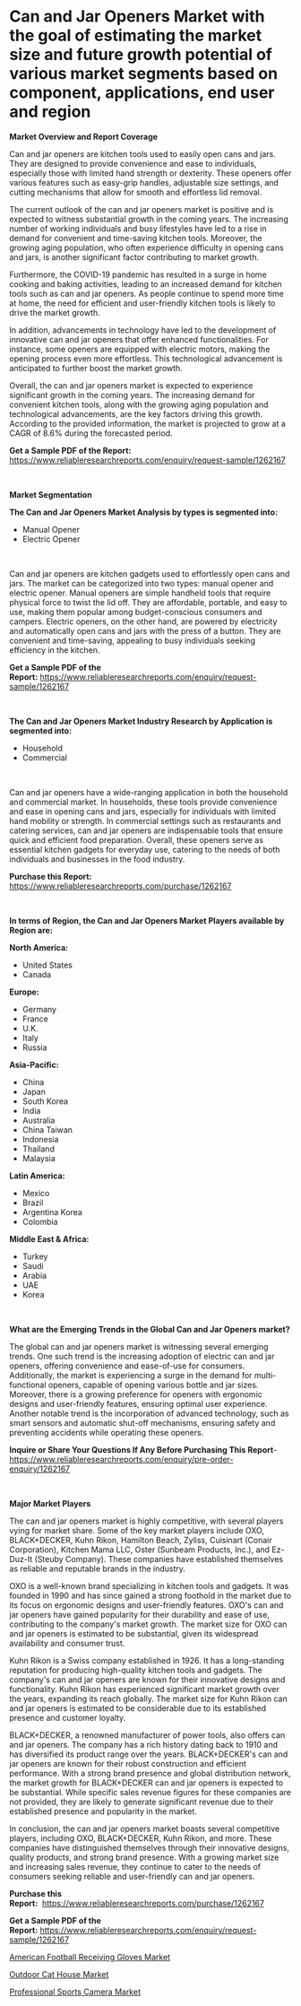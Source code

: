 <p><h1>Can and Jar Openers Market with the goal of estimating the market size and future growth potential of various market segments based on component, applications, end user and region</h1></p><p><strong>Market Overview and Report Coverage</strong></p>
<p><p>Can and jar openers are kitchen tools used to easily open cans and jars. They are designed to provide convenience and ease to individuals, especially those with limited hand strength or dexterity. These openers offer various features such as easy-grip handles, adjustable size settings, and cutting mechanisms that allow for smooth and effortless lid removal.</p><p>The current outlook of the can and jar openers market is positive and is expected to witness substantial growth in the coming years. The increasing number of working individuals and busy lifestyles have led to a rise in demand for convenient and time-saving kitchen tools. Moreover, the growing aging population, who often experience difficulty in opening cans and jars, is another significant factor contributing to market growth.</p><p>Furthermore, the COVID-19 pandemic has resulted in a surge in home cooking and baking activities, leading to an increased demand for kitchen tools such as can and jar openers. As people continue to spend more time at home, the need for efficient and user-friendly kitchen tools is likely to drive the market growth.</p><p>In addition, advancements in technology have led to the development of innovative can and jar openers that offer enhanced functionalities. For instance, some openers are equipped with electric motors, making the opening process even more effortless. This technological advancement is anticipated to further boost the market growth.</p><p>Overall, the can and jar openers market is expected to experience significant growth in the coming years. The increasing demand for convenient kitchen tools, along with the growing aging population and technological advancements, are the key factors driving this growth. According to the provided information, the market is projected to grow at a CAGR of 8.6% during the forecasted period.</p></p>
<p><strong>Get a Sample PDF of the Report:</strong> <a href="https://www.reliableresearchreports.com/enquiry/request-sample/1262167">https://www.reliableresearchreports.com/enquiry/request-sample/1262167</a></p>
<p>&nbsp;</p>
<p><strong>Market Segmentation</strong></p>
<p><strong>The Can and Jar Openers Market Analysis by types is segmented into:</strong></p>
<p><ul><li>Manual Opener</li><li>Electric Opener</li></ul></p>
<p>&nbsp;</p>
<p><p>Can and jar openers are kitchen gadgets used to effortlessly open cans and jars. The market can be categorized into two types: manual opener and electric opener. Manual openers are simple handheld tools that require physical force to twist the lid off. They are affordable, portable, and easy to use, making them popular among budget-conscious consumers and campers. Electric openers, on the other hand, are powered by electricity and automatically open cans and jars with the press of a button. They are convenient and time-saving, appealing to busy individuals seeking efficiency in the kitchen.</p></p>
<p><strong>Get a Sample PDF of the Report:</strong>&nbsp;<a href="https://www.reliableresearchreports.com/enquiry/request-sample/1262167">https://www.reliableresearchreports.com/enquiry/request-sample/1262167</a></p>
<p>&nbsp;</p>
<p><strong>The Can and Jar Openers Market Industry Research by Application is segmented into:</strong></p>
<p><ul><li>Household</li><li>Commercial</li></ul></p>
<p>&nbsp;</p>
<p><p>Can and jar openers have a wide-ranging application in both the household and commercial market. In households, these tools provide convenience and ease in opening cans and jars, especially for individuals with limited hand mobility or strength. In commercial settings such as restaurants and catering services, can and jar openers are indispensable tools that ensure quick and efficient food preparation. Overall, these openers serve as essential kitchen gadgets for everyday use, catering to the needs of both individuals and businesses in the food industry.</p></p>
<p><strong>Purchase this Report:</strong>&nbsp; <a href="https://www.reliableresearchreports.com/purchase/1262167">https://www.reliableresearchreports.com/purchase/1262167</a></p>
<p>&nbsp;</p>
<p><strong>In terms of Region, the Can and Jar Openers Market Players available by Region are:</strong></p>
<p>
    <p> <strong> North America: </strong>
        <ul>
            <li>United States</li>
            <li>Canada</li>
        </ul>
        </p> 
    <p> <strong> Europe: </strong>
        <ul>
            <li>Germany</li>
            <li>France</li>
            <li>U.K.</li>
            <li>Italy</li>
            <li>Russia</li>
        </ul>
        </p> 
    <p> <strong> Asia-Pacific: </strong>
        <ul>
            <li>China</li>
            <li>Japan</li>
            <li>South Korea</li>
            <li>India</li>
            <li>Australia</li>
            <li>China Taiwan</li>
            <li>Indonesia</li>
            <li>Thailand</li>
            <li>Malaysia</li>
        </ul>
        </p> 
    <p> <strong> Latin America: </strong>
        <ul>
            <li>Mexico</li>
            <li>Brazil</li>
            <li>Argentina Korea</li>
            <li>Colombia</li>
        </ul>
        </p> 
    <p> <strong> Middle East & Africa: </strong>
        <ul>
            <li>Turkey</li>
            <li>Saudi</li>
            <li>Arabia</li>
            <li>UAE</li>
            <li>Korea</li>
        </ul>
    </p>
    </p>
<p>&nbsp;</p>
<p><strong>What are the Emerging Trends in the Global Can and Jar Openers market?</strong></p>
<p><p>The global can and jar openers market is witnessing several emerging trends. One such trend is the increasing adoption of electric can and jar openers, offering convenience and ease-of-use for consumers. Additionally, the market is experiencing a surge in the demand for multi-functional openers, capable of opening various bottle and jar sizes. Moreover, there is a growing preference for openers with ergonomic designs and user-friendly features, ensuring optimal user experience. Another notable trend is the incorporation of advanced technology, such as smart sensors and automatic shut-off mechanisms, ensuring safety and preventing accidents while operating these openers.</p></p>
<p><strong>Inquire or Share Your Questions If Any Before Purchasing This Report</strong>- <a href="https://www.reliableresearchreports.com/enquiry/pre-order-enquiry/1262167">https://www.reliableresearchreports.com/enquiry/pre-order-enquiry/1262167</a></p>
<p>&nbsp;</p>
<p><strong>Major Market Players</strong></p>
<p><p>The can and jar openers market is highly competitive, with several players vying for market share. Some of the key market players include OXO, BLACK+DECKER, Kuhn Rikon, Hamilton Beach, Zyliss, Cuisinart (Conair Corporation), Kitchen Mama LLC, Oster (Sunbeam Products, Inc.), and Ez-Duz-It (Steuby Company). These companies have established themselves as reliable and reputable brands in the industry.</p><p>OXO is a well-known brand specializing in kitchen tools and gadgets. It was founded in 1990 and has since gained a strong foothold in the market due to its focus on ergonomic designs and user-friendly features. OXO's can and jar openers have gained popularity for their durability and ease of use, contributing to the company's market growth. The market size for OXO can and jar openers is estimated to be substantial, given its widespread availability and consumer trust.</p><p>Kuhn Rikon is a Swiss company established in 1926. It has a long-standing reputation for producing high-quality kitchen tools and gadgets. The company's can and jar openers are known for their innovative designs and functionality. Kuhn Rikon has experienced significant market growth over the years, expanding its reach globally. The market size for Kuhn Rikon can and jar openers is estimated to be considerable due to its established presence and customer loyalty.</p><p>BLACK+DECKER, a renowned manufacturer of power tools, also offers can and jar openers. The company has a rich history dating back to 1910 and has diversified its product range over the years. BLACK+DECKER's can and jar openers are known for their robust construction and efficient performance. With a strong brand presence and global distribution network, the market growth for BLACK+DECKER can and jar openers is expected to be substantial. While specific sales revenue figures for these companies are not provided, they are likely to generate significant revenue due to their established presence and popularity in the market.</p><p>In conclusion, the can and jar openers market boasts several competitive players, including OXO, BLACK+DECKER, Kuhn Rikon, and more. These companies have distinguished themselves through their innovative designs, quality products, and strong brand presence. With a growing market size and increasing sales revenue, they continue to cater to the needs of consumers seeking reliable and user-friendly can and jar openers.</p></p>
<p><strong>Purchase this Report:</strong>&nbsp;&nbsp;<a href="https://www.reliableresearchreports.com/purchase/1262167">https://www.reliableresearchreports.com/purchase/1262167</a></p>
<p></p>
<p><strong>Get a Sample PDF of the Report:</strong>&nbsp;<a href="https://www.reliableresearchreports.com/enquiry/request-sample/1262167">https://www.reliableresearchreports.com/enquiry/request-sample/1262167</a></p>
<p><p><a href="https://github.com/mohamedbakry57/Market-Research-Report-List-1/blob/main/american-football-receiving-gloves-market.md">American Football Receiving Gloves Market</a></p><p><a href="https://github.com/laholand/Market-Research-Report-List-1/blob/main/outdoor-cat-house-market.md">Outdoor Cat House Market</a></p><p><a href="https://github.com/sougarounis/Market-Research-Report-List-1/blob/main/professional-sports-camera-market.md">Professional Sports Camera Market</a></p></p>